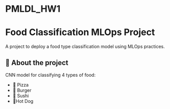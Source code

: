 # PMLDL_HW1
# Food Classification MLOps Project

A project to deploy a food type classification model using MLOps practices.

## 🍕 About the project

CNN model for classifying 4 types of food:
- 🍕 Pizza
- 🍔 Burger  
- 🍣 Sushi
- 🌭Hot Dog
